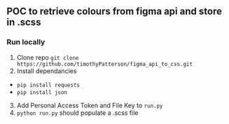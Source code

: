 ## POC to retrieve colours from figma api and store in .scss

### Run locally
1. Clone repo `git clone https://github.com/timothyPatterson/figma_api_to_css.git`
2. Install dependancies
- `pip install requests`
- `pip install json`
3. Add Personal Access Token and File Key to `run.py`
4. `python run.py` should populate a .scss file


